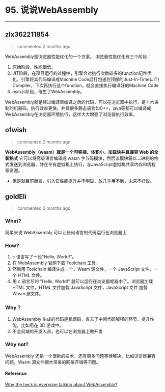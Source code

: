 
 # 95. 说说WebAssembly 
  
 ***
## zlx362211854 
 > commented 2 months ago 

WebAssembly是浏览器性能优化的一个方案。
浏览器性能优化有三个阶段：
1.  原始阶段，性能很低。
2.  JIT阶段，在项目运行的过程中，引擎会对执行次数较多的function记性优化，引擎将其代码编译成Machine Code后打包送到顶部的Just-In-Time(JIT) Compiler，下次再执行这个function，就会直接执行编译好的Machine Code
3.  asm.js阶段，催生了WebAssembly。

WebAssembly就是经过编译器编译之后的代码，可以在浏览器中执行，是十六进制的机器码，执行效率更快，并且很多静态语言如C++，java等都可以编译成WebAssembly在浏览器环境执行，这样大大增强了浏览器执行效率。
## o1wish 
 > commented 2 months ago 

**WebAssembly（wasm）就是一个可移植、体积小、加载快并且兼容 Web 的全新格式**
它可以将高级语言编译成 wasm 字节码模块，然后该模块将以二进制的格式发送到浏览器，并在专有虚拟机上执行，与JavaScript虚拟机共享内存和线程等资源。
- 但是就目前而言，引入它性能提升并不明显，故几乎用不到，未来不好说。
## goldEli 
 > commented 2 months ago 

### What?

简单来说 WebAssembly 可以让任何语言的代码运行在浏览器上

### How?

1. c 语言写了一段"Hello, World!"。
2. 在 WebAssembly 官网下载 Toolchain 工具，
3. 然后用 Toolchain 编译生成一个，Wasm 源文件，一个 JavaScript 文件，一个 HTML 文件。
4. 用 c 语言写的 "Hello, World!" 就可以运行在浏览器呢器中了。浏览器加载 HTML 文件，HTML 文件加载 JavaScript 文件，JavaScript 文件 加载 Wasm 源文件。

### Why？

1. WebAssembly 生成的代码是机器码，省去了中间代码解释的环节，提升性能，比如用在 3D 游戏中。
2. 不会前端的开发人员，也可以在浏览器上做开发

### Why not?

WebAssembly 还是一个很新的技术，还有很多问题等待解决，比如浏览器兼容问题，Wasm 源文件很大带来的网络开销等问题。

#### Reference

[Why the heck is everyone talking about WebAssembly? ](https://dev.to/captainsafia/why-the-heck-is-everyone-talking-about-webassembly-455a)